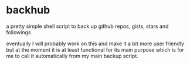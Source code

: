backhub
=======

a pretty simple shell script to back up github repos, gists, stars and followings

eventually I will probably work on this and make it a bit more user friendly
but at the moment it is at least functional for its main purpose which is
for me to call it automatically from my main backup script.
